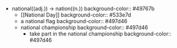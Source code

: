 - national((adj.)) -> nation((n.))
  background-color:: #49767b
	- [[National Day]]
	  background-color:: #533e7d
	- a national flag
	  background-color:: #497d46
	- national championship
	  background-color:: #497d46
		- take part in the national championship
		  background-color:: #497d46